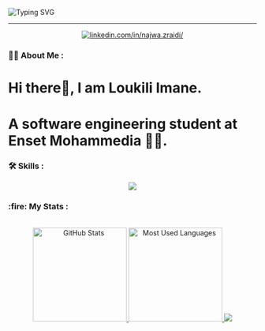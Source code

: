 <a href="#">
</a>

![Typing SVG](https://readme-typing-svg.herokuapp.com/?color=4682B4&size=35&center=true&vCenter=true&width=1000&lines=Hello,+I'm+Loukili+Imane;+a+Software+Engineering+Studentat+ENSET;Welcome+to+my+Github+Account👋)

<div id="header" align="center">
</div>
<hr>
<div> 
  <p align="center">
    <a href="[https://www.linkedin.com/in/imane-loukili-2115il/]/"><img title="linkedin.com/in/najwa.zraidi/" src="https://img.shields.io/badge/-LinkedIn-%230077B5?style=for-the-badge&logo=linkedin&logoColor=white">
    </a>	
  </p>
</div>

### :woman_technologist: About Me : 
# Hi there👋, I am Loukili Imane. 
# A software engineering student at Enset Mohammedia :woman_student:.<br  />


### :hammer_and_wrench: Skills :

<div style="display: inline_block">
  <p align="center">
	<a href="#">
      <img align="center" src="https://skillicons.dev/icons?i=nodejs,express,php,java,spring,mysql,firebase,figma,css,bootstrap,html,c,javascript,typescript,mongodb,angular,linux,git,arduino" />
    </a>
  </p>
</div>

<h3> :fire: My Stats :</h3>
<div align="center">
  <br>
  <a href="#">
    <img height="190rem" alt="GitHub Stats" src="https://github-readme-stats.vercel.app/api?username=loukili-imane&show_icons=true&theme=vue-dark&count_private=true&bg_color=0d1117&hide_border=true"/>
  </a>
  <a href="#">
    <img height="190rem" alt="Most Used Languages" src="https://github-readme-stats.vercel.app/api/top-langs/?username=loukili-imane&langs_count=8&count_private=false&layout=compact&theme=vue-dark&bg_color=0d1117&hide_border=true"/>
	  
  </a>
  <a>
     <img  src="https://github-profile-summary-cards.vercel.app/api/cards/profile-details?username=loukili-imane&theme=github_dark&show_icons=true" />
  </a>
</div> 
